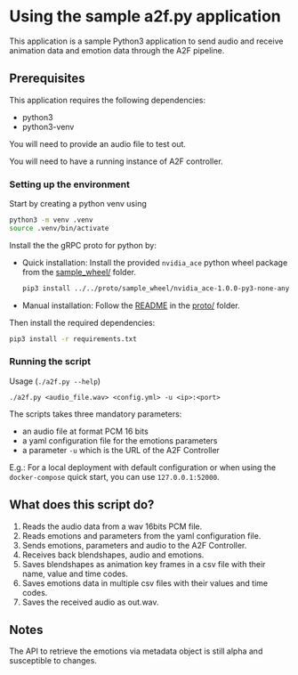 # Using the sample a2f.py application

This application is a sample Python3 application to send audio and receive
animation data and emotion data through the A2F pipeline.

## Prerequisites

This application requires the following dependencies:
- python3
- python3-venv

You will need to provide an audio file to test out.

You will need to have a running instance of A2F controller.

### Setting up the environment

Start by creating a python venv using

```bash
python3 -m venv .venv
source .venv/bin/activate
```

Install the the gRPC proto for python by:

- Quick installation: Install the provided `nvidia_ace` python wheel package from the
[sample_wheel/](../../proto/sample_wheel) folder.

  ```bash
  pip3 install ../../proto/sample_wheel/nvidia_ace-1.0.0-py3-none-any.whl
  ```

- Manual installation: Follow the [README](../../proto/README.md) in the
[proto/](../../proto/) folder.

Then install the required dependencies:

```bash
pip3 install -r requirements.txt
```

### Running the script

Usage (`./a2f.py --help`)

```
./a2f.py <audio_file.wav> <config.yml> -u <ip>:<port>
```

The scripts takes three mandatory parameters:
 * an audio file at format PCM 16 bits
 * a yaml configuration file for the emotions parameters
 * a parameter `-u` which is the URL of the A2F Controller

E.g.:
For a local deployment with default configuration or when using the
`docker-compose` quick start, you can use `127.0.0.1:52000`.

## What does this script do?

1. Reads the audio data from a wav 16bits PCM file.
2. Reads emotions and parameters from the yaml configuration file.
3. Sends emotions, parameters and audio to the A2F Controller.
4. Receives back blendshapes, audio and emotions.
5. Saves blendshapes as animation key frames in a csv file with their name,
value and time codes.
6. Saves emotions data in multiple csv files with their values and time codes.
7. Saves the received audio as out.wav.

## Notes

The API to retrieve the emotions via metadata object is still alpha and
susceptible to changes.
